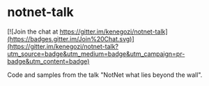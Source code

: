 # notnet-talk

[![Join the chat at https://gitter.im/kenegozi/notnet-talk](https://badges.gitter.im/Join%20Chat.svg)](https://gitter.im/kenegozi/notnet-talk?utm_source=badge&utm_medium=badge&utm_campaign=pr-badge&utm_content=badge)

Code and samples from the talk "NotNet what lies beyond the wall".
